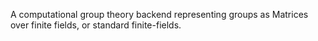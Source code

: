 A computational group theory backend representing groups as Matrices over finite fields, or standard finite-fields. 
